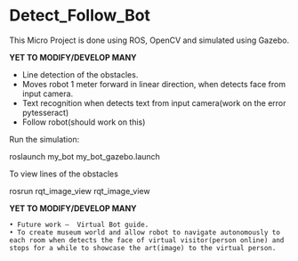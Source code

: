 # Detect_Follow_Bot
This Micro Project is done using ROS, OpenCV and simulated using Gazebo.

****YET TO MODIFY/DEVELOP MANY****

- Line detection of the obstacles.
- Moves robot 1 meter forward in linear direction, when detects face from input camera.
- Text recognition when detects text from input camera(work on the error pytesseract)
- Follow robot(should work on this)


Run the simulation:

roslaunch my_bot my_bot_gazebo.launch

To view lines of the obstacles

rosrun rqt_image_view rqt_image_view


****YET TO MODIFY/DEVELOP MANY****

    • Future work –  Virtual Bot guide. 
    • To create museum world and allow robot to navigate autonomously to each room when detects the face of virtual visitor(person online) and stops for a while to showcase the art(image) to the virtual person.

